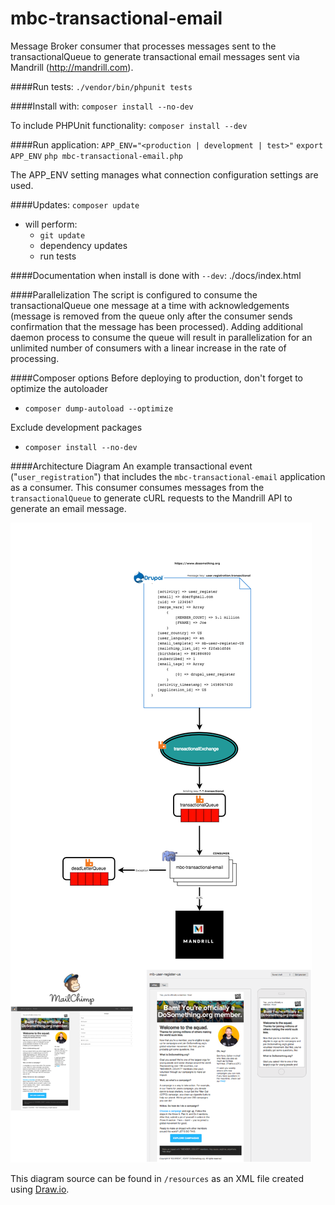 mbc-transactional-email
==============
Message Broker consumer that processes messages sent to the transactionalQueue to generate transactional email messages sent via Mandrill (http://mandrill.com).

####Run tests:
`./vendor/bin/phpunit tests`

####Install with:
`composer install --no-dev`

To include PHPUnit functionality:
`composer install --dev`

####Run application:
`APP_ENV="<production | development | test>"`
`export APP_ENV`
`php mbc-transactional-email.php`

The APP_ENV setting manages what connection configuration settings are used.

####Updates:
`composer update`
- will perform:
  - `git update`
  - dependency updates
  - run tests

####Documentation when install is done with `--dev`:
./docs/index.html

####Parallelization
The script is configured to consume the transactionalQueue one message at a time with acknowledgements (message is removed from the queue only after the consumer sends confirmation that the message has been processed). Adding additional daemon process to consume the queue will result in parallelization for an unlimited number of consumers with a linear increase in the rate of processing.

####Composer options
Before deploying to production, don't forget to optimize the autoloader
- `composer dump-autoload --optimize`

Exclude development packages
- `composer install --no-dev`

####Architecture Diagram
An example transactional event ("`user_registration`") that includes the `mbc-transactional-email` application as a consumer. This consumer consumes messages from the `transactionalQueue` to generate cURL requests to the Mandrill API to generate an email message.

![User Registration Transaction message flow](https://raw.githubusercontent.com/DoSomething/mbc-transactional-email/master/resources/DoSomethingUserRegistration_Architecture.png)

This diagram source can be found in `/resources` as an XML file created using [Draw.io](http://draw.io).
